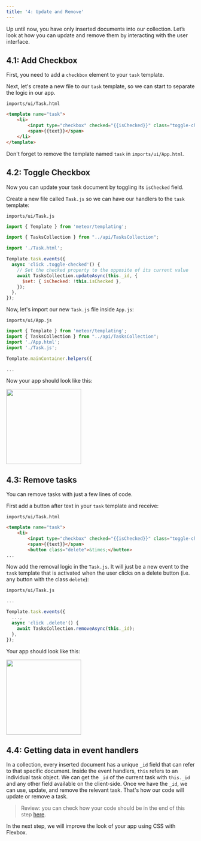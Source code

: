 ```yaml
---
title: '4: Update and Remove'
---
```


Up until now, you have only inserted documents into our collection. Let’s look at how you can update and remove them by interacting with the user interface.

## 4.1: Add Checkbox

First, you need to add a `checkbox` element to your `task` template.

Next, let's create a new file to our `task` template, so we can start to separate the logic in our app.

`imports/ui/Task.html`

```html
<template name="task">
    <li>
        <input type="checkbox" checked="{{isChecked}}" class="toggle-checked" />
        <span>{{text}}</span>
    </li>
</template>
```

Don't forget to remove the template named `task` in `imports/ui/App.html`.

## 4.2: Toggle Checkbox

Now you can update your task document by toggling its `isChecked` field.

Create a new file called `Task.js` so we can have our handlers to the `task` template:

`imports/ui/Task.js`

```js
import { Template } from 'meteor/templating';

import { TasksCollection } from "../api/TasksCollection";

import './Task.html';

Template.task.events({
  async 'click .toggle-checked'() {
    // Set the checked property to the opposite of its current value
    await TasksCollection.updateAsync(this._id, {
      $set: { isChecked: !this.isChecked },
    });
  },
});
```

Now, let's import our new `Task.js` file inside `App.js`:

`imports/ui/App.js`

```js
import { Template } from 'meteor/templating';
import { TasksCollection } from "../api/TasksCollection";
import './App.html';
import './Task.js';

Template.mainContainer.helpers({

...
```

Now your app should look like this:

<img width="200px" src="/simple-todos/assets/step04-checkbox.png"/>

## 4.3: Remove tasks

You can remove tasks with just a few lines of code.

First add a button after text in your `task` template and receive:

`imports/ui/Task.html`

```html
<template name="task">
    <li>
        <input type="checkbox" checked="{{isChecked}}" class="toggle-checked" />
        <span>{{text}}</span>
        <button class="delete">&times;</button>
...
```

Now add the removal logic in the `Task.js`. It will just be a new event to the `task` template that is activated when the user clicks on a delete button (i.e. any button with the class `delete`):

`imports/ui/Task.js`

```js
...

Template.task.events({
  ...,
  async 'click .delete'() {
    await TasksCollection.removeAsync(this._id);
  },
});
```

Your app should look like this:

<img width="200px" src="/simple-todos/assets/step04-delete-button.png"/>

## 4.4: Getting data in event handlers

In a collection, every inserted document has a unique `_id` field that can refer to that specific document. Inside the event handlers, `this` refers to an individual task object. We can get the `_id` of the current task with `this._id` and any other field available on the client-side. Once we have the `_id`, we can use, update, and remove the relevant task. That's how our code will update or remove a task.

> Review: you can check how your code should be in the end of this step [here](https://github.com/meteor/blaze-tutorial/tree/master/src/simple-todos/step04).

In the next step, we will improve the look of your app using CSS with Flexbox.
